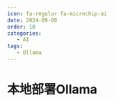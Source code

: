 ```yaml
---
icon: fa-regular fa-microchip-ai
date: 2024-09-08
order: 10
categories:
   - AI
tags:
   - Ollama
---
```


# 本地部署Ollama